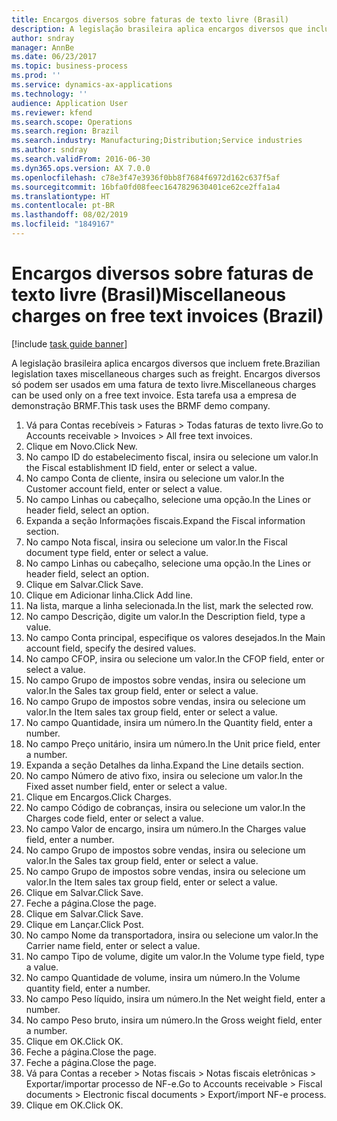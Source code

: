 ```yaml
---
title: Encargos diversos sobre faturas de texto livre (Brasil)
description: A legislação brasileira aplica encargos diversos que incluem frete.
author: sndray
manager: AnnBe
ms.date: 06/23/2017
ms.topic: business-process
ms.prod: ''
ms.service: dynamics-ax-applications
ms.technology: ''
audience: Application User
ms.reviewer: kfend
ms.search.scope: Operations
ms.search.region: Brazil
ms.search.industry: Manufacturing;Distribution;Service industries
ms.author: sndray
ms.search.validFrom: 2016-06-30
ms.dyn365.ops.version: AX 7.0.0
ms.openlocfilehash: c78e3f47e3936f0bb8f7684f6972d162c637f5af
ms.sourcegitcommit: 16bfa0fd08feec1647829630401ce62ce2ffa1a4
ms.translationtype: HT
ms.contentlocale: pt-BR
ms.lasthandoff: 08/02/2019
ms.locfileid: "1849167"
---
```

# <a name="miscellaneous-charges-on-free-text-invoices-brazil"></a><span data-ttu-id="2b280-103">Encargos diversos sobre faturas de texto livre (Brasil)</span><span class="sxs-lookup"><span data-stu-id="2b280-103">Miscellaneous charges on free text invoices (Brazil)</span></span>

[!include [task guide banner](../../includes/task-guide-banner.md)]

<span data-ttu-id="2b280-104">A legislação brasileira aplica encargos diversos que incluem frete.</span><span class="sxs-lookup"><span data-stu-id="2b280-104">Brazilian legislation taxes  miscellaneous charges such as freight.</span></span> <span data-ttu-id="2b280-105">Encargos diversos só podem ser usados em uma fatura de texto livre.</span><span class="sxs-lookup"><span data-stu-id="2b280-105">Miscellaneous charges can be used only on a free text invoice.</span></span> <span data-ttu-id="2b280-106">Esta tarefa usa a empresa de demonstração BRMF.</span><span class="sxs-lookup"><span data-stu-id="2b280-106">This task uses the BRMF demo company.</span></span>

1. <span data-ttu-id="2b280-107">Vá para Contas recebíveis > Faturas > Todas faturas de texto livre.</span><span class="sxs-lookup"><span data-stu-id="2b280-107">Go to Accounts receivable > Invoices > All free text invoices.</span></span>
2. <span data-ttu-id="2b280-108">Clique em Novo.</span><span class="sxs-lookup"><span data-stu-id="2b280-108">Click New.</span></span>
3. <span data-ttu-id="2b280-109">No campo ID do estabelecimento fiscal, insira ou selecione um valor.</span><span class="sxs-lookup"><span data-stu-id="2b280-109">In the Fiscal establishment ID field, enter or select a value.</span></span>
4. <span data-ttu-id="2b280-110">No campo Conta de cliente, insira ou selecione um valor.</span><span class="sxs-lookup"><span data-stu-id="2b280-110">In the Customer account field, enter or select a value.</span></span>
5. <span data-ttu-id="2b280-111">No campo Linhas ou cabeçalho, selecione uma opção.</span><span class="sxs-lookup"><span data-stu-id="2b280-111">In the Lines or header field, select an option.</span></span>
6. <span data-ttu-id="2b280-112">Expanda a seção Informações fiscais.</span><span class="sxs-lookup"><span data-stu-id="2b280-112">Expand the Fiscal information section.</span></span>
7. <span data-ttu-id="2b280-113">No campo Nota fiscal, insira ou selecione um valor.</span><span class="sxs-lookup"><span data-stu-id="2b280-113">In the Fiscal document type field, enter or select a value.</span></span>
8. <span data-ttu-id="2b280-114">No campo Linhas ou cabeçalho, selecione uma opção.</span><span class="sxs-lookup"><span data-stu-id="2b280-114">In the Lines or header field, select an option.</span></span>
9. <span data-ttu-id="2b280-115">Clique em Salvar.</span><span class="sxs-lookup"><span data-stu-id="2b280-115">Click Save.</span></span>
10. <span data-ttu-id="2b280-116">Clique em Adicionar linha.</span><span class="sxs-lookup"><span data-stu-id="2b280-116">Click Add line.</span></span>
11. <span data-ttu-id="2b280-117">Na lista, marque a linha selecionada.</span><span class="sxs-lookup"><span data-stu-id="2b280-117">In the list, mark the selected row.</span></span>
12. <span data-ttu-id="2b280-118">No campo Descrição, digite um valor.</span><span class="sxs-lookup"><span data-stu-id="2b280-118">In the Description field, type a value.</span></span>
13. <span data-ttu-id="2b280-119">No campo Conta principal, especifique os valores desejados.</span><span class="sxs-lookup"><span data-stu-id="2b280-119">In the Main account field, specify the desired values.</span></span>
14. <span data-ttu-id="2b280-120">No campo CFOP, insira ou selecione um valor.</span><span class="sxs-lookup"><span data-stu-id="2b280-120">In the CFOP field, enter or select a value.</span></span>
15. <span data-ttu-id="2b280-121">No campo Grupo de impostos sobre vendas, insira ou selecione um valor.</span><span class="sxs-lookup"><span data-stu-id="2b280-121">In the Sales tax group field, enter or select a value.</span></span>
16. <span data-ttu-id="2b280-122">No campo Grupo de impostos sobre vendas, insira ou selecione um valor.</span><span class="sxs-lookup"><span data-stu-id="2b280-122">In the Item sales tax group field, enter or select a value.</span></span>
17. <span data-ttu-id="2b280-123">No campo Quantidade, insira um número.</span><span class="sxs-lookup"><span data-stu-id="2b280-123">In the Quantity field, enter a number.</span></span>
18. <span data-ttu-id="2b280-124">No campo Preço unitário, insira um número.</span><span class="sxs-lookup"><span data-stu-id="2b280-124">In the Unit price field, enter a number.</span></span>
19. <span data-ttu-id="2b280-125">Expanda a seção Detalhes da linha.</span><span class="sxs-lookup"><span data-stu-id="2b280-125">Expand the Line details section.</span></span>
20. <span data-ttu-id="2b280-126">No campo Número de ativo fixo, insira ou selecione um valor.</span><span class="sxs-lookup"><span data-stu-id="2b280-126">In the Fixed asset number field, enter or select a value.</span></span>
21. <span data-ttu-id="2b280-127">Clique em Encargos.</span><span class="sxs-lookup"><span data-stu-id="2b280-127">Click Charges.</span></span>
22. <span data-ttu-id="2b280-128">No campo Código de cobranças, insira ou selecione um valor.</span><span class="sxs-lookup"><span data-stu-id="2b280-128">In the Charges code field, enter or select a value.</span></span>
23. <span data-ttu-id="2b280-129">No campo Valor de encargo, insira um número.</span><span class="sxs-lookup"><span data-stu-id="2b280-129">In the Charges value field, enter a number.</span></span>
24. <span data-ttu-id="2b280-130">No campo Grupo de impostos sobre vendas, insira ou selecione um valor.</span><span class="sxs-lookup"><span data-stu-id="2b280-130">In the Sales tax group field, enter or select a value.</span></span>
25. <span data-ttu-id="2b280-131">No campo Grupo de impostos sobre vendas, insira ou selecione um valor.</span><span class="sxs-lookup"><span data-stu-id="2b280-131">In the Item sales tax group field, enter or select a value.</span></span>
26. <span data-ttu-id="2b280-132">Clique em Salvar.</span><span class="sxs-lookup"><span data-stu-id="2b280-132">Click Save.</span></span>
27. <span data-ttu-id="2b280-133">Feche a página.</span><span class="sxs-lookup"><span data-stu-id="2b280-133">Close the page.</span></span>
28. <span data-ttu-id="2b280-134">Clique em Salvar.</span><span class="sxs-lookup"><span data-stu-id="2b280-134">Click Save.</span></span>
29. <span data-ttu-id="2b280-135">Clique em Lançar.</span><span class="sxs-lookup"><span data-stu-id="2b280-135">Click Post.</span></span>
30. <span data-ttu-id="2b280-136">No campo Nome da transportadora, insira ou selecione um valor.</span><span class="sxs-lookup"><span data-stu-id="2b280-136">In the Carrier name field, enter or select a value.</span></span>
31. <span data-ttu-id="2b280-137">No campo Tipo de volume, digite um valor.</span><span class="sxs-lookup"><span data-stu-id="2b280-137">In the Volume type field, type a value.</span></span>
32. <span data-ttu-id="2b280-138">No campo Quantidade de volume, insira um número.</span><span class="sxs-lookup"><span data-stu-id="2b280-138">In the Volume quantity field, enter a number.</span></span>
33. <span data-ttu-id="2b280-139">No campo Peso líquido, insira um número.</span><span class="sxs-lookup"><span data-stu-id="2b280-139">In the Net weight field, enter a number.</span></span>
34. <span data-ttu-id="2b280-140">No campo Peso bruto, insira um número.</span><span class="sxs-lookup"><span data-stu-id="2b280-140">In the Gross weight field, enter a number.</span></span>
35. <span data-ttu-id="2b280-141">Clique em OK.</span><span class="sxs-lookup"><span data-stu-id="2b280-141">Click OK.</span></span>
36. <span data-ttu-id="2b280-142">Feche a página.</span><span class="sxs-lookup"><span data-stu-id="2b280-142">Close the page.</span></span>
37. <span data-ttu-id="2b280-143">Feche a página.</span><span class="sxs-lookup"><span data-stu-id="2b280-143">Close the page.</span></span>
38. <span data-ttu-id="2b280-144">Vá para Contas a receber > Notas fiscais > Notas fiscais eletrônicas > Exportar/importar processo de NF-e.</span><span class="sxs-lookup"><span data-stu-id="2b280-144">Go to Accounts receivable > Fiscal documents > Electronic fiscal documents > Export/import NF-e process.</span></span>
39. <span data-ttu-id="2b280-145">Clique em OK.</span><span class="sxs-lookup"><span data-stu-id="2b280-145">Click OK.</span></span>

